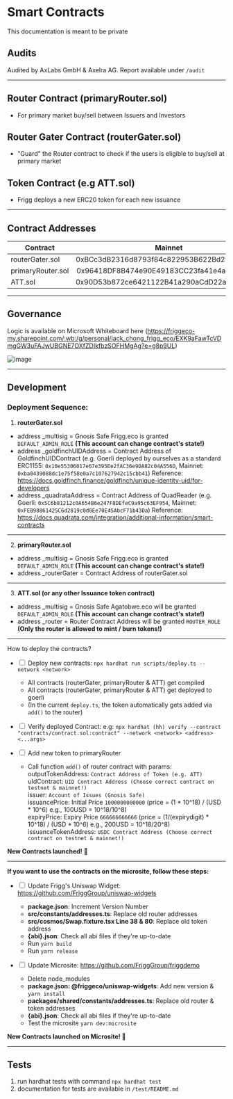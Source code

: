 # Smart Contracts

This documentation is meant to be private

## Audits

Audited by AxLabs GmbH & Axelra AG. Report available under ```/audit```

---

## Router Contract (primaryRouter.sol)

- For primary market buy/sell between Issuers and Investors

## Router Gater Contract (routerGater.sol)

- "Guard" the Router contract to check if the users is eligible to buy/sell at primary market

## Token Contract (e.g ATT.sol)

- Frigg deploys a new ERC20 token for each new issuance

---

## Contract Addresses

| Contract          |                  Mainnet                   |                           Testnet (Goerli) |
| ----------------- | :----------------------------------------: | -----------------------------------------: |
| routerGater.sol   | 0xBCc3dB2316d8793f84c822953B622Bd292424C68 | 0x64a75f145e859Af7399f188Cf674afd7416D2b46 |
| primaryRouter.sol | 0x96418DF8B474e90E49183CC23fa41e4aD8B0ddbE | 0x549eC5e96B71cBE1a837D0F1289462757e1d83E9 |
| ATT.sol           | 0x90D53b872ce6421122B41a290aCdD22a5eD931bd | 0x25a1dAd9d882c335D100f8E0cb20701376Eeb658 |

---

## Governance

Logic is available on Microsoft Whiteboard here (https://friggeco-my.sharepoint.com/:wb:/g/personal/jack_chong_frigg_eco/EXK9aFawTcVDmgGW3uFAJwUBGNE7OXfZDIkfbzSOFHMgAg?e=g8p9UL)

![image](https://user-images.githubusercontent.com/67257968/201916977-c25357e4-6625-42eb-9a1f-f228510df6a7.png)

---

## Development

### Deployment Sequence:

1. **routerGater.sol**

- address \_multisig = Gnosis Safe Frigg.eco is granted `DEFAULT_ADMIN_ROLE` **(This account can change contract's state!)**
- address \_goldfinchUIDAddress = Contract Address of GoldfinchUIDContract (e.g. Goerli deployed by ourselves as a standard ERC1155: `0x10e55306017e67e395Ee2fAC36e9DA82c04A556D`, Mainnet: `0xba0439088dc1e75f58e0a7c107627942c15cbb41`)
  Reference: https://docs.goldfinch.finance/goldfinch/unique-identity-uid/for-developers
- address \_quadrataAddress = Contract Address of QuadReader (e.g. Goerli: `0x5C6b81212c0A654B6e247F8DEfeC9a95c63EF954`, Mainnet: `0xFEB98861425C6d2819c0d0Ee70E45AbcF71b43Da`)
  Reference: https://docs.quadrata.com/integration/additional-information/smart-contracts

---

2. **primaryRouter.sol**

- address \_multisig = Gnosis Safe Frigg.eco is granted `DEFAULT_ADMIN_ROLE` **(This account can change contract's state!)**
- address \_routerGater = Contract Address of routerGater.sol

---

3. **ATT.sol (or any other Issuance token contract)**

- address \_multisig = Gnosis Safe Agatobwe.eco will be granted `DEFAULT_ADMIN_ROLE` **(This account can change contract's state!)**
- address \_router = Router Contract Address will be granted `ROUTER_ROLE` **(Only the router is allowed to mint / burn tokens!)**

---

How to deploy the contracts?

- <input type="checkbox"> Deploy new contracts: `npx hardhat run scripts/deploy.ts --network <network>`

  - All contracts (routerGater, primaryRouter & ATT) get compiled
  - All contracts (routerGater, primaryRouter & ATT) get deployed to goerli
  - (In the current `deploy.ts`, the token automatically gets added via `add()` to the router)

- <input type="checkbox"> Verify deployed Contract: e.g: `npx hardhat (hh) verify --contract "contracts/contract.sol:contract" --network <network> <address> <...args>`

- <input type="checkbox"> Add new token to primaryRouter
  - Call function `add()` of router contract with params: <br>
    outputTokenAddress: `Contract Address of Token (e.g. ATT)` <br>
    uIdContract: `UID Contract Address (Choose correct contract on testnet & mainnet!)` <br>
    issuer: `Account of Issues (Gnosis Safe)` <br>
    issuancePrice: Initial Price `1000000000000` (price = (1 \* 10^18) / (USD \* 10^6) e.g., 100USD = 10^18/10^8) <br>
    expiryPrice: Expiry Price `666666666666` (price = (1/(expirydigit) \* 10^18) / (USD \* 10^6) e.g., 200USD = 10^18/20^8) <br>
    issuanceTokenAddress: `USDC Contract Address (Choose correct contract on testnet & mainnet!)` <br>

**New Contracts launched! 🚀**

---

**If you want to use the contracts on the microsite, follow these steps:**

- <input type="checkbox"> Update Frigg's Uniswap Widget: https://github.com/FriggGroup/uniswap-widgets

  - **package.json**: Increment Version Number
  - **src/constants/addresses.ts**: Replace old router addresses
  - **src/cosmos/Swap.fixture.tsx Line 38 & 80**: Replace old token address
  - **{abi}.json**: Check all abi files if they're up-to-date
  - Run `yarn build`
  - Run `yarn release`

- <input type="checkbox"> Update Microsite: https://github.com/FriggGroup/friggdemo
  - Delete node_modules
  - **package.json: @friggeco/uniswap-widgets**: Add new version & `yarn install`
  - **packages/shared/constants/addresses.ts**: Replace old router & token addresses
  - **{abi}.json**: Check all abi files if they're up-to-date
  - Test the microsite `yarn dev:microsite` <br>

**New Contracts launched on Microsite! 🚀**

---

## Tests

1. run hardhat tests with command `npx hardhat test`
2. documentation for tests are available in `/test/README.md`
